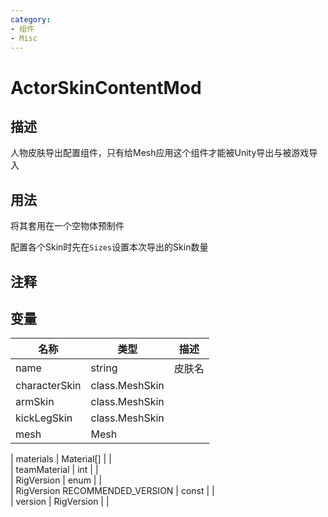 ```yaml
---
category: 
- 组件
- Misc
---
```

# ActorSkinContentMod
## 描述

人物皮肤导出配置组件，只有给Mesh应用这个组件才能被Unity导出与被游戏导入

## 用法

将其套用在一个空物体预制件

配置各个Skin时先在`Sizes`设置本次导出的Skin数量

## 注释

## 变量
| 名称 | 类型 | 描述 |
| ----------- | ----------- | ----------- |
| name  | string | 皮肤名 |  
| characterSkin | class.MeshSkin |  |  
| armSkin | class.MeshSkin |  |  
| kickLegSkin | class.MeshSkin |  |  
| mesh | Mesh |  |  

| materials | Material[] |  |  
| teamMaterial  | int |  |  
| RigVersion | enum |  |  
| RigVersion RECOMMENDED_VERSION  | const |  |  
| version  | RigVersion |  |  
